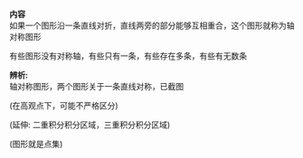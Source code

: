 **内容**  
如果一个图形沿一条直线对折，直线两旁的部分能够互相重合，这个图形就称为轴对称图形  
  
有些图形没有对称轴，有些只有一条，有些存在多条，有些有无数条  
  
**辨析:**  
轴对称图形，两个图形关于一条直线对称，已截图  
  
(在高观点下，可能不严格区分)  
  
(延伸: 二重积分积分区域，三重积分积分区域)  
  
(图形就是点集)  
